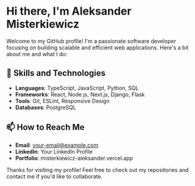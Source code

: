 # Hi there, I'm Aleksander Misterkiewicz

Welcome to my GitHub profile! I'm a passionate software developer focusing on building scalable and efficient web applications. Here's a bit about me and what I do:

## 🚀 Skills and Technologies
- **Languages**: TypeScript, JavaScript, Python, SQL
- **Frameworks**: React, Node.js, Next.js, Django, Flask
- **Tools**: Git, ESLint, Responsive Design
- **Databases**: PostgreSQL


## 📫 How to Reach Me
- **Email**: your-email@example.com
- **LinkedIn**: Your LinkedIn Profile
- **Portfolio**: misterkiewicz-aleksander.vercel.app

Thanks for visiting my profile! Feel free to check out my repositories and contact me if you'd like to collaborate.

